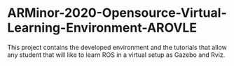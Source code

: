 # ARMinor-2020-Opensource-Virtual-Learning-Environment-AROVLE
This project contains the developed environment and the tutorials that allow any student that will like to learn ROS in a virtual setup as Gazebo and Rviz.

